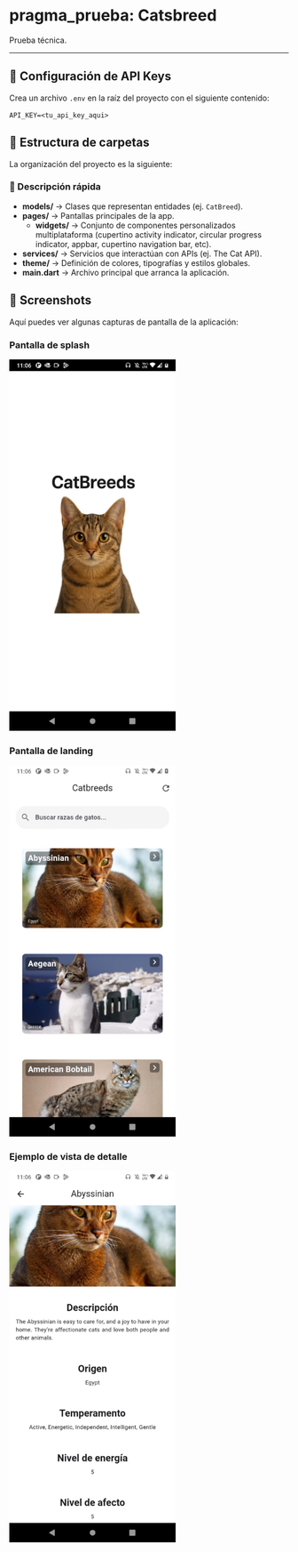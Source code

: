 # pragma_prueba: Catsbreed

Prueba técnica.


---

## 🔑 Configuración de API Keys

Crea un archivo `.env` en la raíz del proyecto con el siguiente contenido:

```env
API_KEY=<tu_api_key_aqui>
```


## 📂 Estructura de carpetas

La organización del proyecto es la siguiente:


### 📝 Descripción rápida

- **models/** → Clases que representan entidades (ej. `CatBreed`).  
- **pages/** → Pantallas principales de la app.  
  - **widgets/** → Conjunto de componentes personalizados multiplataforma (cupertino activity indicator, circular progress indicator, appbar, cupertino navigation bar, etc).  
- **services/** → Servicios que interactúan con APIs (ej. The Cat API).  
- **theme/** → Definición de colores, tipografías y estilos globales.  
- **main.dart** → Archivo principal que arranca la aplicación.  
 


## 📸 Screenshots

Aquí puedes ver algunas capturas de pantalla de la aplicación:

### Pantalla de splash
<img src="assets/screenshots/splash.jpg" alt="Pantalla de splash" width="300"/>

### Pantalla de landing
<img src="assets/screenshots/landing.jpg" alt="Pantalla de landing" width="300"/>

### Ejemplo de vista de detalle
<img src="assets/screenshots/detail.jpg" alt="Pantalla de vista de detalle" width="300"/>